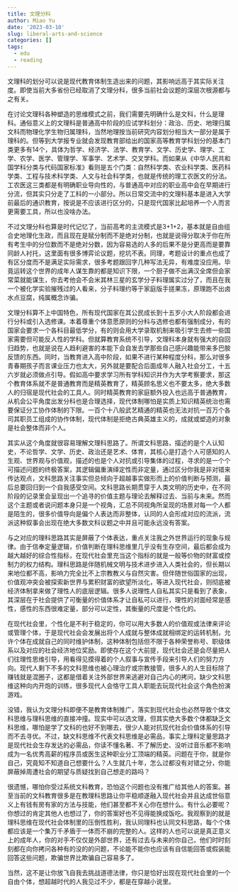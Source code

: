 ```yaml
---
title: 文理分科
author: Miao Yu
date: '2023-03-10'
slug: liberal-arts-and-science
categories: []
tags:
  - edu
  - reading
---
```

文理科的划分可以说是现代教育体制生造出来的问题，其影响远高于其实际关注度。即使当前大多省份已经取消了文理分科，很多当前社会议题的深层次根源都与之有关。

在讨论文理科各种塑造的思维模式之前，我们需要先明确什么是文科，什么是理科。通俗意义上的文理科是普通高中阶段的应试学科划分：政治、历史、地理归属文科而物理化学生物归属理科，当然地理按当前研究内容划分相当大一部分是属于理科的。但等到大学报专业就会发现教育部给出的国家高等教育学科划分的基本门类更多有14个，具体为哲学、经济学、法学、教育学、文学、历史学、理学、工学、农学、医学、管理学、军事学、艺术学、交叉学科。而如果从《中华人民共和国学科分类与代码国家标准》看则是五个门类：自然科学类、农业科学类、医药科学类、工程与技术科学类、人文与社会科学类，也就是传统的理工农医文的分法。工农医这三类都是有明确职业导向性的，与普通高中对应的职业高中会在早期进行分流，但其实只分走了工科的一小部分。所以日常交流中的文理科基本是进入大学前最后的通识教育，按说是不应该进行区分的，只是现代国家比起培养一个人而言更需要工具，所以也没啥办法。

不过文理分科也算是时代记忆了，当前高考的主流模式是3+1+2，基本就是自由组合史地理化生政，而且现在是赋分制而不是绝对分制，也就是说得分取决于你在所有考生中的分位数而不是绝对分数，因为容易选的人多的后果不是分更高而是要靠同龄人衬托，这里面有很多博弈论议题，挖坑不表。同理，考题设计的重点也成了有区分度而不是满足实际需求，很多考题跟回字几种写法无异，有难度没应用。毕竟运转这个世界的成年人谋生靠的都是知识下限，一个厨子做不出满汉全席但会家常菜就能谋生，你去考他会不会米其林三星的玄学分子料理属实过分了，而且在我一个被化学实验摧残过的人看来，分子料理约等于家庭版手搓果冻，原理跑不出卤水点豆腐，纯属概念诈骗。

文理分科算不上中国特色，所有现代国家在其公民成长到十五岁小大人阶段都会进行分科或引入选修课。本着尊重个体意愿原则的分科与选修也都有强制成分，有的国家会要求一个各科目最低学分，有的则会用大学录取机制来吸引学生去修一些国家需要但可能反人性的学科。但就算教育系统不引导，文理科本身就有强大的自回归趋势，也就是说在人趋利避害的本能下会自发去学那些自己感兴趣能带来多巴胺反馈的东西。同时，当教育进入高中阶段，如果不进行某种程度分科，那么对很多青春期孩子而言课业压力也太大，另外就是要配合后面成年人融入社会分工，十五六岁就必须做点引导。假如高中要求学习所有学科知识并作为大学考察要求，那这个教育体系就不是普通教育而是精英教育了，精英顾名思义也不要太多，绝大多数人的归宿是现代社会的工具人。同时精英教育的家庭额外投入也远高于普通教育，从机会公平角度出发分科也是合理选择，现代体制哪怕是实质上知识精英统治也需要保证分工协作体制的下限。一百个十八般武艺精通的精英也无法对抗一百万个各司其职员工组成的协作体制，现代体制是拒绝古典英雄主义的，成就或塑造的对象是社会整体而非个人。

其实从这个角度就很容易理解文理科思路了。所谓文科思路，描述的是个人认知史，不论哲学、文学、历史、政治还是艺术、体育，其核心是打造个人可感知的人生观、世界观与价值观，描述的也是个人对抗或引导集体的过程，寻求的是一个个可描述问题的终极答案，其逻辑偏重演绎定性而非定量，通过区分你我是非对错来传达观点，文科思路关注事实但总倾向于超越事实做形而上的价值判断与预测，最后总要回归到一个自我感受空间。文科思路长期贯穿于人类文明的历史中，在不同阶段的记录里会呈现出一个追寻的价值主题与理论去解释过去、当前与未来。然而这个主题或者说问题本身只是一个视角，汇总不同视角所呈现的场景对每一个人都是陌生的，很多价值导向是偏个人表达而非整体，认同的人会形成对应的流派，流派这种叙事会出现在绝大多数文科议题之中并且可能永远没有答案。

与之对应的理科思路其实是屏蔽了个体表达，重点关注我之外世界运行的现象与规律。由于信奉定量逻辑，价值判断在理科思维里几乎没有生存空间，最后都会成为越大越好的综合性指标，在现代社会里充当这个指标的就是一般等价物的财富或控制力的权力结构。理科思路是伴随机械文明与技术进步进入人类社会的，但长期以来地位都不高，影响力完全比不上宗教教义与自然灾害。但伴随世俗国家的出现，价值观冲突会被探索新世界与累积财富的欲望所淡化，等进入现代社会，则彻底被经济体制拿来做了理性人的底层逻辑。很多人说理性人自私其实只是看到了表象，其深层在于社会提供了可衡量的价值体系才让自私可以进行，理性的对面经常是感性，感性的东西很难定量，部分可以定性，其衡量的尺度是个性化的。

在现代社会里，个性化是不利于稳定的，你可以用大多数人的价值观或法律来评论或管理个体，于是现代社会会发展出将个人成就与整体成就相绑定的运转机制，允许个体在成就自己的同时维护体制，这种体制包括但不限于各种荣誉称号、职级体系以及对应的社会经济地位奖励。即使存在这个大前提，现代社会还是会尽量把人们往理性思维引导，用看得见摸得着的个人叙事与宣传手段来引导人们的努力方向。现代人剩下不多的文科思维也被心理治疗或宗教接管，很多人的人生目标除了赚钱就是混圈子，这都是借着关注外部世界来逃避对自己内心的拷问，缺少文科思维这种向内开炮的训练，很多现代人会恪守工具人职能去玩现代社会这个角色扮演游戏。

没错，我认为文理分科即便不是教育体制推广，落实到现代社会也必然导致个体文科思维与理科思维的直接冲撞。现实中可以选文理，但其实绝大多数个体都缺乏文科思维，哪怕是学了文科的也好不到哪去，很少人能对抗现代社会价值体系的引导而不去寻优。不过，缺文科思维不代表文科思维是必需品，事实上理科定量思路才是现代社会生存发达的必需品，你读不懂名著、不了解历史、没听过音乐都不影响成为一名优秀高薪的程序员或医生这种职业分工顶端的精英。问题在于你，就是你自己，究竟知不知道自己想要什么？人生就几十年，怎么过都没有对错之分，你能屏蔽掉周遭社会的期望与质疑找到自己想走的路吗？

很遗憾，哪怕你受过系统文科教育，恐怕这个问题也没有推广给其他人的答案。甚至当前的文科教育很多是在教理科思路让你平稳顺遂融入现代社会并且达成世俗意义上有钱有房有家的方法与技能，他们甚至都不关心你在想什么。有什么必要呢？你想过的肯定其他人也想过了，你的答案好也不见得能换成饭吃。我观察到的就是理科思维在现代社会体制里的压倒性胜利，我认同理科也认同文科思路，每个个体都应该是一个集万千矛盾于一体而不崩的完整的人。这样的人也可以说是真正意义上的成年人，你的对手不仅仅是外部世界，还有过去与未来的你自己，他们时时刻刻都在向你拷问各种有的没的的问题，不论能不能你也应该有自信能回答或假装能回答这些问题，欺骗世界比欺骗自己容易多了。

当然，这不是让你放飞自我去挑战道德法律，你只是恰好出现在现代社会里的一个自由个体，想超越时代的人我见过不少，都是在穿越小说里。

